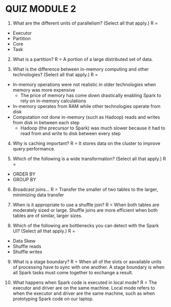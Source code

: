 # QUIZ MODULE 2

1. What are the different units of parallelism? (Select all that apply.)
  R =
  * Executor
  * Partition
  * Core
  * Task
  
2. What is a partition?
  R = A portion of a large distributed set of data.
  
3. What is the difference between in-memory computing and other technologies? (Select all that apply.)
  R =
  * In-memory operations were not realistic in older technologies when memory was more expensive
    * The price of memory has come down drastically enabling Spark to rely on in-memory calculations
  * In-memory operates from RAM while other technologies operate from disk
  * Computation not done in-memory (such as Hadoop) reads and writes from disk in between each step
    * Hadoop (the precursor to Spark) was much slower because it had to read from and write to disk between every step
    
4. Why is caching important?
  R = It stores data on the cluster to improve query performance.
  
5. Which of the following is a wide transformation? (Select all that apply.)
  R =
  * ORDER BY
  * GROUP BY
  
  
6. Broadcast joins...
  R = Transfer the smaller of two tables to the larger, minimizing data transfer
  
7. When is it appropriate to use a shuffle join?
  R = When both tables are moderately sized or large. Shuffle joins are more efficient when both tables are of similar, larger sizes.
  
8. Which of the following are bottlenecks you can detect with the Spark UI? (Select all that apply.)
  R =
  * Data Skew
  * Shuffle reads
  * Shuffle writes
  
9. What is a stage boundary?
  R = When all of the slots or aavailable units of processing have to sync with one another. A stage boundary is when all Spark tasks must come together to exchange a result.
  
10. What happens when Spark code is executed in local mode?
  R = The executor and driver are on the same machine. Local mode refers to when the executor and driver are the same machine, such as when prototyping Spark code on our laptop.
